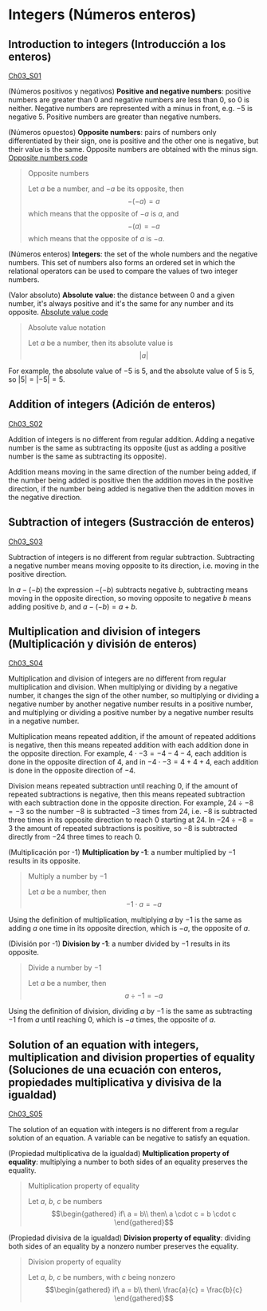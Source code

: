 
#   Integers (Números enteros)

<!--
#T# Table of contents

#C# Introduction to integers (Introducción a los enteros)
#C# Addition of integers (Adición de enteros)
#C# Subtraction of integers (Sustracción de enteros)
#C# Multiplication and division of integers (Multiplicación y división de enteros)
#C# Solution of an equation with integers, multiplication and division properties of equality (Soluciones de una ecuación con enteros, propiedades multiplicativa y divisiva de la igualdad)

#T# Beginning of content
-->

## Introduction to integers (Introducción a los enteros)
[Ch03_S01](../../../Libros/Mathematics/Algebra_basics__Prealgebra__OpenStax.pdf#page=191)

(Números positivos y negativos)
**Positive and negative numbers**: positive numbers are greater than 0 and negative numbers are less than 0, so 0 is neither. Negative numbers are represented with a minus in front, e.g. $-5$ is negative $5$. Positive numbers are greater than negative numbers.

(Números opuestos)
**Opposite numbers**: pairs of numbers only differentiated by their sign, one is positive and the other one is negative, but their value is the same. Opposite numbers are obtained with the minus sign.
[Opposite numbers code](Programs/Ch03/S01_01_Opposite_numbers.py)

> Opposite numbers
>
> Let $a$ be a number, and $-a$ be its opposite, then
> $$-(-a) = a$$
> which means that the opposite of $-a$ is $a$, and
> $$-(a) = -a$$
> which means that the opposite of $a$ is $-a$.

(Números enteros)
**Integers**: the set of the whole numbers and the negative numbers. This set of numbers also forms an ordered set in which the relational operators can be used to compare the values of two integer numbers.

(Valor absoluto)
**Absolute value**: the distance between 0 and a given number, it's always positive and it's the same for any number and its opposite.
[Absolute value code](Programs/Ch03/S01_02_Absolute_value.py)

> Absolute value notation
>
> Let $a$ be a number, then its absolute value is
> $$\lvert a \rvert$$

For example, the absolute value of $-5$ is $5$, and the absolute value of $5$ is $5$, so $\lvert 5 \rvert = \lvert -5 \rvert = 5$.

## Addition of integers (Adición de enteros)
[Ch03_S02](../../../Libros/Mathematics/Algebra_basics__Prealgebra__OpenStax.pdf#page=209)

Addition of integers is no different from regular addition. Adding a negative number is the same as subtracting its opposite (just as adding a positive number is the same as subtracting its opposite).

Addition means moving in the same direction of the number being added, if the number being added is positive then the addition moves in the positive direction, if the number being added is negative then the addition moves in the negative direction.

## Subtraction of integers (Sustracción de enteros)
[Ch03_S03](../../../Libros/Mathematics/Algebra_basics__Prealgebra__OpenStax.pdf#page=224)

Subtraction of integers is no different from regular subtraction. Subtracting a negative number means moving opposite to its direction, i.e. moving in the positive direction.

In $a - (-b)$ the expression $- (-b)$ subtracts negative $b$, subtracting means moving in the opposite direction, so moving opposite to negative $b$ means adding positive $b$, and $a - (-b) = a + b$.

## Multiplication and division of integers (Multiplicación y división de enteros)
[Ch03_S04](../../../Libros/Mathematics/Algebra_basics__Prealgebra__OpenStax.pdf#page=244)

Multiplication and division of integers are no different from regular multiplication and division. When multiplying or dividing by a negative number, it changes the sign of the other number, so multiplying or dividing a negative number by another negative number results in a positive number, and multiplying or dividing a positive number by a negative number results in a negative number.

Multiplication means repeated addition, if the amount of repeated additions is negative, then this means repeated addition with each addition done in the opposite direction. For example, $4 \cdot -3 = -4 -4 -4$, each addition is done in the opposite direction of $4$, and in $-4 \cdot -3 = 4 + 4 + 4$, each addition is done in the opposite direction of $-4$.

Division means repeated subtraction until reaching 0, if the amount of repeated subtractions is negative, then this means repeated subtraction with each subtraction done in the opposite direction. For example, $24 \div -8 = -3$ so the number $-8$ is subtracted $-3$ times from $24$, i.e. $-8$ is subtracted three times in its opposite direction to reach 0 starting at 24. In $-24 \div -8 = 3$ the amount of repeated subtractions is positive, so $-8$ is subtracted directly from $-24$ three times to reach 0.

(Multiplicación por -1)
**Multiplication by -1**: a number multiplied by $-1$ results in its opposite.

> Multiply a number by $-1$
>
> Let $a$ be a number, then
> $$-1 \cdot a = -a$$

Using the definition of multiplication, multiplying $a$ by $-1$ is the same as adding $a$ one time in its opposite direction, which is $-a$, the opposite of $a$.

(División por -1)
**Division by -1**: a number divided by $-1$ results in its opposite.

> Divide a number by $-1$
>
> Let $a$ be a number, then
> $$a \div -1 = -a$$

Using the definition of division, dividing $a$ by $-1$ is the same as subtracting $-1$ from $a$ until reaching 0, which is $-a$ times, the opposite of $a$.

## Solution of an equation with integers, multiplication and division properties of equality (Soluciones de una ecuación con enteros, propiedades multiplicativa y divisiva de la igualdad)
[Ch03_S05](../../../Libros/Mathematics/Algebra_basics__Prealgebra__OpenStax.pdf#page=258)

The solution of an equation with integers is no different from a regular solution of an equation. A variable can be negative to satisfy an equation.

(Propiedad multiplicativa de la igualdad)
**Multiplication property of equality**: multiplying a number to both sides of an equality preserves the equality.

> Multiplication property of equality
>
> Let $a$, $b$, $c$ be numbers
> $$\begin{gathered}
> if\ a = b\\
> then\ a \cdot c = b \cdot c
> \end{gathered}$$

(Propiedad divisiva de la igualdad)
**Division property of equality**: dividing both sides of an equality by a nonzero number preserves the equality.

> Division property of equality
>
> Let $a$, $b$, $c$ be numbers, with $c$ being nonzero
> $$\begin{gathered}
> if\ a = b\\
> then\ \frac{a}{c} = \frac{b}{c}
> \end{gathered}$$